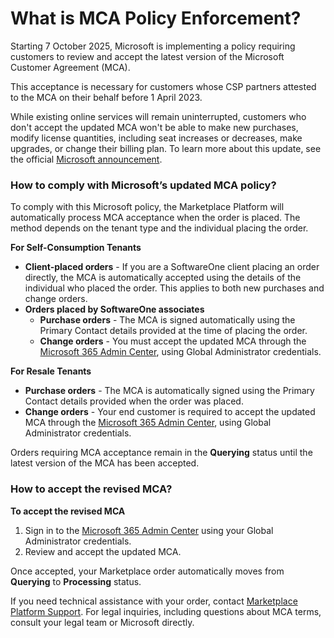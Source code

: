 # What is MCA Policy Enforcement?

Starting 7 October 2025, Microsoft is implementing a policy requiring customers to review and accept the latest version of the Microsoft Customer Agreement (MCA).&#x20;

This acceptance is necessary for customers whose CSP partners attested to the MCA on their behalf before 1 April 2023.

While existing online services will remain uninterrupted, customers who don't accept the updated MCA won't be able to make new purchases, modify license quantities, including seat increases or decreases, make upgrades, or change their billing plan. To learn more about this update, see the official [Microsoft announcement](https://learn.microsoft.com/en-us/partner-center/announcements/2025-august#action-required-microsoft-customer-agreement-reacceptance).

### How to comply with Microsoft’s updated MCA policy?

To comply with this Microsoft policy, the Marketplace Platform will automatically process MCA acceptance when the order is placed. The method depends on the tenant type and the individual placing the order.

**For Self-Consumption Tenants**

* **Client-placed orders** - If you are a SoftwareOne client placing an order directly, the MCA is automatically accepted using the details of the individual who placed the order. This applies to both new purchases and change orders.
* **Orders placed by SoftwareOne associates**
  * **Purchase orders** - The MCA is signed automatically using the Primary Contact details provided at the time of placing the order.
  * **Change orders** - You must accept the updated MCA through the [Microsoft 365 Admin Center](https://admin.microsoft.com/AdminPortal/Home?ref=/BillingAccounts/agreement), using Global Administrator credentials.&#x20;

**For Resale Tenants**

* **Purchase orders** - The MCA is automatically signed using the Primary Contact details provided when the order was placed.&#x20;
* **Change orders** - Your end customer is required to accept the updated MCA through the [Microsoft 365 Admin Center](https://admin.microsoft.com/AdminPortal/Home?ref=/BillingAccounts/agreement), using Global Administrator credentials.&#x20;

Orders requiring MCA acceptance remain in the **Querying** status until the latest version of the MCA has been accepted.

### How to accept the revised MCA?

**To accept the revised MCA**

1. Sign in to the [Microsoft 365 Admin Center](https://admin.microsoft.com/AdminPortal/Home?ref=/BillingAccounts/agreement) using your Global Administrator credentials.
2. Review and accept the updated MCA.

Once accepted, your Marketplace order automatically moves from **Querying** to **Processing** status.

If you need technical assistance with your order, contact [Marketplace Platform Support](../../../help-and-support/contact-support.md). For legal inquiries, including questions about MCA terms, consult your legal team or Microsoft directly.
